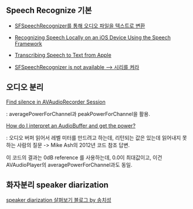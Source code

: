 ## Speech Recognize 기본

 - [SFSpeechRecognizer를 통해 오디오 파일을 텍스트로 변환](https://leihao0.github.io/ko/Audio-File-to-Text-via-SFSpeechRecognizer/)
 - [Recognizing Speech Locally on an iOS Device Using the Speech Framework](https://www.andyibanez.com/posts/speech-recognition-sfspeechrecognizer/)
 - [Transcribing Speech to Text from Apple](https://developer.apple.com/tutorials/app-dev-training/transcribing-speech-to-text)

- [SFSpeechRecognizer is not available --> 시리를 켜라](https://stackoverflow.com/questions/39741938/sfspeechrecognizer-is-not-available)

## 오디오 분리

[Find silence in AVAudioRecorder Session](https://stackoverflow.com/questions/46297615/find-silence-in-avaudiorecorder-session)

: averagePowerForChannel과 peakPowerForChannel을 활용.

[How do I interpret an AudioBuffer and get the power?](https://stackoverflow.com/questions/25253291/how-do-i-interpret-an-audiobuffer-and-get-the-power)

: 오디오 버퍼 읽어서 레벨 미터를 만드려고 하는데, 리턴되는 값은 있는데 읽어내지 못하는 사람의 질문 -> Mike Ash의 2012년 코드 참조 답변. 

이 코드의 결과는 0dB reference 를 사용하는데, 0.0이 최대값이고, 이건 AVAudioPlayer의 averagePowerForChannel과도 동일.

## 화자분리 speaker diarization

[speaker diarization 살펴보기 블로그 by 송치성](https://dos-tacos.github.io/paper%20review/speaker_diarization/)
